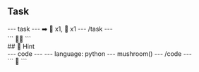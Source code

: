 <h2 class="c-project-heading--task">Task</h2>
--- task ---
➡️ 🦡 x1, 🍄 x1
--- /task ---

<div class="c-project-output">
```
🦡🍄
```
</div>


<div class="c-project-callout c-project-callout--tip">
## 👀 Hint

<div class="c-project-code">
--- code ---
---
language: python
---
mushroom()
--- /code ---
</div>

<div class="c-project-output" style="bgcolor:white">
```
🍄
```
</div>

</div>



